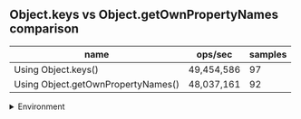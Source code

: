 ## Object.keys vs Object.getOwnPropertyNames comparison

|name|ops/sec|samples|
|-|-|-|
|Using Object.keys()|49,454,586|97|
|Using Object.getOwnPropertyNames()|48,037,161|92|


<details>
<summary>Environment</summary>

* __Machine:__ linux x64 | 2 vCPUs | 6.8GB Mem
* __Run:__ Sat Oct 14 2023 02:02:29 GMT+0000 (Coordinated Universal Time)
</details>

<!--
{"environment":{"platform":"linux","arch":"x64","cpus":2,"totalMemory":6.759757995605469},"benchmarks":[{"name":"Using Object.keys()","hz":49454586.37280228,"cycles":6,"stats":{"deviation":9.60927781657011e-10,"mean":2.022057150497074e-8,"moe":1.9123217026285716e-10,"rme":0.94573078815229,"sem":9.756743380758018e-11,"variance":9.233822015602642e-19}},{"name":"Using Object.getOwnPropertyNames()","hz":48037160.7544644,"cycles":6,"stats":{"deviation":7.384830003666153e-10,"mean":2.081721701062575e-8,"moe":1.5090466311030423e-10,"rme":0.7249031560427978,"sem":7.699217505627767e-11,"variance":5.453571418304783e-19}}]}-->

